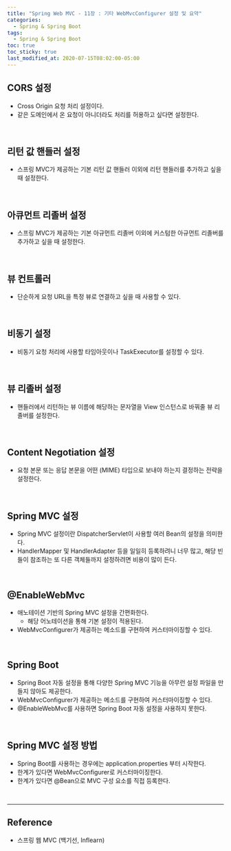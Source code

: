 ```yaml
---
title: "Spring Web MVC - 11장 : 기타 WebMvcConfigurer 설정 및 요약"
categories:
  - Spring & Spring Boot  
tags:
  - Spring & Spring Boot
toc: true
toc_sticky: true
last_modified_at: 2020-07-15T08:02:00-05:00
---
```


## CORS 설정

* Cross Origin 요청 처리 설정이다.
* 같은 도메인에서 온 요청이 아니더라도 처리를 허용하고 싶다면 설정한다.

<br>

## 리턴 값 핸들러 설정

* 스프링 MVC가 제공하는 기본 리턴 값 핸들러 이외에 리턴 핸들러를 추가하고 싶을 때 설정한다.

<br>

## 아큐먼트 리졸버 설정

* 스프링 MVC가 제공하는 기본 아규먼트 리졸버 이외에 커스텀한 아규먼트 리졸버를 추가하고 싶을 때 설정한다.

<br>

## 뷰 컨트롤러

*	단순하게 요청 URL을 특정 뷰로 연결하고 싶을 때 사용할 수 있다.

<br>

## 비동기 설정

* 비동기 요청 처리에 사용할 타임아웃이나 TaskExecutor를 설정할 수 있다.

<br>

## 뷰 리졸버 설정

* 핸들러에서 리턴하는 뷰 이름에 해당하는 문자열을 View 인스턴스로 바꿔줄 뷰 리졸버를 설정한다.

<br>

## Content Negotiation 설정

* 요청 본문 또는 응답 본문을 어떤 (MIME) 타입으로 보내야 하는지 결정하는 전략을 설정한다.

<br>

## Spring MVC 설정

* Spring MVC 설정이란 DispatcherServlet이 사용할 여러 Bean의 설정을 의미한다.
* HandlerMapper 및 HandlerAdapter 등을 일일히 등록하려니 너무 많고, 해당 빈들이 참조하는 또 다른 객체들까지 설정하려면 비용이 많이 든다.

<br>

## @EnableWebMvc

* 애노테이션 기반의 Spring MVC 설정을 간편화한다.
  * 해당 어노테이션을 통해 기본 설정이 적용된다.
* WebMvcConfigurer가 제공하는 메소드를 구현하여 커스터마이징할 수 있다.

<br>

## Spring Boot

* Spring Boot 자동 설정을 통해 다양한 Spring MVC 기능을 아무런 설정 파일을 만들지 않아도 제공한다.
* WebMvcConfigurer가 제공하는 메소드를 구현하여 커스터마이징할 수 있다.
* @EnableWebMvc를 사용하면 Spring Boot 자동 설정을 사용하지 못한다.

<br>

## Spring MVC 설정 방법

* Spring Boot를 사용하는 경우에는 application.properties 부터 시작한다.
* 한계가 있다면 WebMvcConfigurer로 커스터마이징한다.
* 한계가 있다면 @Bean으로 MVC 구성 요소를 직접 등록한다.

<br>

---

## Reference

*	스프링 웹 MVC (백기선, Inflearn)
